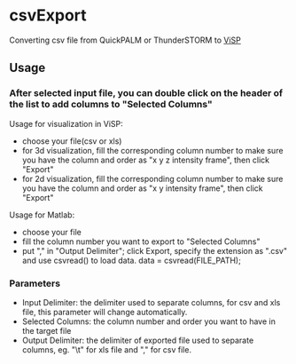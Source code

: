 csvExport
=========

Converting csv file from QuickPALM or ThunderSTORM to [ViSP](http://www.nature.com/nmeth/journal/v10/n8/full/nmeth.2566.html?WT.ec_id=NMETH-201308)

## Usage

### After selected input file, you can double click on the header of the list to add columns to "Selected Columns"

Usage for visualization in ViSP:
* choose your file(csv or xls)
* for 3d visualization, fill the corresponding column number to make sure you have the column and order as "x y z intensity frame", then click "Export"
* for 2d visualization, fill the corresponding column number to make sure you have the column and order as "x y intensity frame", then click "Export"

Usage for Matlab:
* choose your file
* fill the column number you want to export to "Selected Columns"
* put "," in "Output Delimiter";
    click Export, specify the extension as ".csv"
    and use csvread() to load data.
    data = csvread(FILE_PATH);

### Parameters
* Input Delimiter: the delimiter used to separate columns, for csv and xls file, this parameter will change automatically.
* Selected Columns: the column number and order you want to have in the target file
* Output Delimiter: the delimiter of exported file used to separate columns, eg. "\t" for xls file and "," for csv file.


###